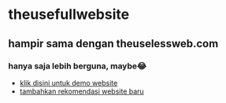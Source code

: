 # theusefullwebsite
## hampir sama dengan theuselessweb.com
### hanya saja lebih berguna, maybe😂
* [klik disini untuk demo website](https://faiz-x-it.github.io/theusefullwebsite/)
* [tambahkan rekomendasi website baru](https://docs.google.com/forms/d/e/1FAIpQLSfEAcoIcqauuQjMWZoJ7SJgAWfbJCwiXCY6Nk78YnefwCVW_w/viewform?usp=sf_link)
